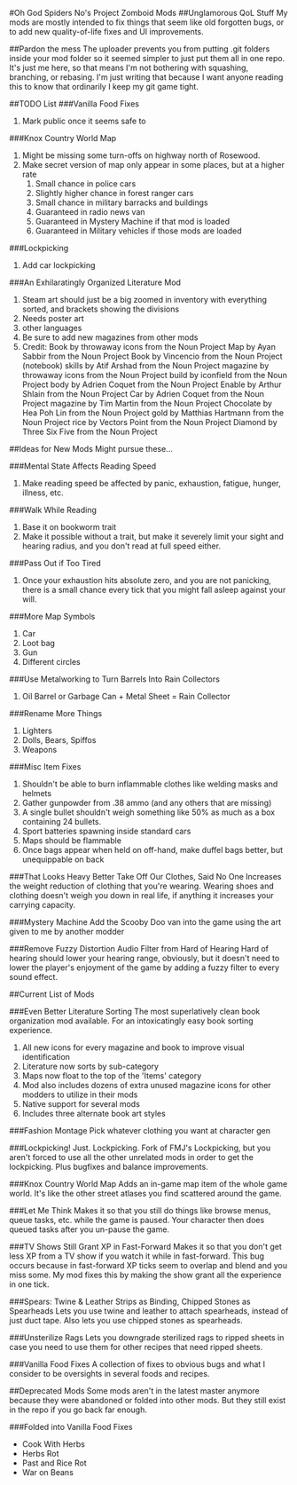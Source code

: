 #Oh God Spiders No's Project Zomboid Mods
##Unglamorous QoL Stuff
My mods are mostly intended to fix things that seem like old forgotten bugs, or to add new quality-of-life fixes and UI improvements.

##Pardon the mess
The uploader prevents you from putting .git folders inside your mod folder so it seemed simpler to just put them all in one repo. It's just me here, so that means I'm not bothering with squashing, branching, or rebasing. I'm just writing that because I want anyone reading this to know that ordinarily I keep my git game tight.

##TODO List
###Vanilla Food Fixes
1. Mark public once it seems safe to

###Knox Country World Map
1. Might be missing some turn-offs on highway north of Rosewood.
1. Make secret version of map only appear in some places, but at a higher rate
    1. Small chance in police cars
    1. Slightly higher chance in forest ranger cars
    1. Small chance in military barracks and buildings
    1. Guaranteed in radio news van
    1. Guaranteed in Mystery Machine if that mod is loaded
    1. Guaranteed in Military vehicles if those mods are loaded

###Lockpicking
1. Add car lockpicking

###An Exhilaratingly Organized Literature Mod
1. Steam art should just be a big zoomed in inventory with everything sorted, and brackets showing the divisions
1. Needs poster art
1. other languages
1. Be sure to add new magazines from other mods
1. Credit:
    Book by throwaway icons from the Noun Project
    Map by Ayan Sabbir from the Noun Project
    Book by Vincencio from the Noun Project (notebook)
    skills by Atif Arshad from the Noun Project
    magazine by throwaway icons from the Noun Project
    build by iconfield from the Noun Project
    body by Adrien Coquet from the Noun Project
    Enable by Arthur Shlain from the Noun Project
    Car by Adrien Coquet from the Noun Project
    magazine by Tim Martin from the Noun Project
    Chocolate by Hea Poh Lin from the Noun Project
    gold by Matthias Hartmann from the Noun Project
    rice by Vectors Point from the Noun Project
    Diamond by Three Six Five from the Noun Project

##Ideas for New Mods
Might pursue these...


###Mental State Affects Reading Speed
1. Make reading speed be affected by panic, exhaustion, fatigue, hunger, illness, etc.

###Walk While Reading
1. Base it on bookworm trait
1. Make it possible without a trait, but make it severely limit your sight and hearing radius, and you don't read at full speed either.

###Pass Out if Too Tired
1. Once your exhaustion hits absolute zero, and you are not panicking, there is a small chance every tick that you might fall asleep against your will.

###More Map Symbols
1. Car
1. Loot bag
1. Gun
1. Different circles

###Use Metalworking to Turn Barrels Into Rain Collectors
1. Oil Barrel or Garbage Can + Metal Sheet = Rain Collector

###Rename More Things
1. Lighters
1. Dolls, Bears, Spiffos
1. Weapons

###Misc Item Fixes
1. Shouldn't be able to burn inflammable clothes like welding masks and helmets
1. Gather gunpowder from .38 ammo (and any others that are missing)
1. A single bullet shouldn't weigh something like 50% as much as a box containing 24 bullets.
1. Sport batteries spawning inside standard cars
1. Maps should be flammable
1. Once bags appear when held on off-hand, make duffel bags better, but unequippable on back

###That Looks Heavy Better Take Off Our Clothes, Said No One
Increases the weight reduction of clothing that you're wearing. Wearing shoes and clothing doesn't weigh you down in real life, if anything it increases your carrying capacity.

###Mystery Machine
Add the Scooby Doo van into the game using the art given to me by another modder

###Remove Fuzzy Distortion Audio Filter from Hard of Hearing
Hard of hearing should lower your hearing range, obviously, but it doesn't need to lower the player's enjoyment of the game by adding a fuzzy filter to every sound effect.



##Current List of Mods

###Even Better Literature Sorting
The most superlatively clean book organization mod available. For an intoxicatingly easy book sorting experience.  

1. All new icons for every magazine and book to improve visual identification
1. Literature now sorts by sub-category
1. Maps now float to the top of the 'Items' category
1. Mod also includes dozens of extra unused magazine icons for other modders to utilize in their mods
1. Native support for several mods
1. Includes three alternate book art styles


###Fashion Montage
Pick whatever clothing you want at character gen

###Lockpicking! Just. Lockpicking.
Fork of FMJ's Lockpicking, but you aren't forced to use all the other unrelated mods in order to get the lockpicking. Plus bugfixes and balance improvements.

###Knox Country World Map
Adds an in-game map item of the whole game world. It's like the other street atlases you find scattered around the game.

###Let Me Think
Makes it so that you still do things like browse menus, queue tasks, etc. while the game is paused. Your character then does queued tasks after you un-pause the game.

###TV Shows Still Grant XP in Fast-Forward
Makes it so that you don't get less XP from a TV show if you watch it while in fast-forward. This bug occurs because in fast-forward XP ticks seem to overlap and blend and you miss some. My mod fixes this by making the show grant all the experience in one tick.

###Spears: Twine & Leather Strips as Binding, Chipped Stones as Spearheads
Lets you use twine and leather to attach spearheads, instead of just duct tape. Also lets you use chipped stones as spearheads.

###Unsterilize Rags
Lets you downgrade sterilized rags to ripped sheets in case you need to use them for other recipes that need ripped sheets.

###Vanilla Food Fixes
A collection of fixes to obvious bugs and what I consider to be oversights in several foods and recipes.


##Deprecated Mods
Some mods aren't in the latest master anymore because they were abandoned or folded into other mods. But they still exist in the repo if you go back far enough.

###Folded into Vanilla Food Fixes
- Cook With Herbs
- Herbs Rot
- Past and Rice Rot
- War on Beans
